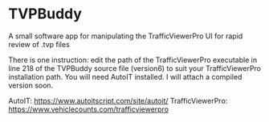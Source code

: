 # TVPBuddy
A small software app for manipulating the TrafficViewerPro UI for rapid review of .tvp files

There is one instruction: edit the path of the TrafficViewerPro executable in line 218 of the TVPBuddy source file (version6) to suit your TrafficViewerPro installation path. You will need AutoIT installed. I will attach a compiled version soon.

AutoIT: https://www.autoitscript.com/site/autoit/
TrafficViewerPro: https://www.vehiclecounts.com/trafficviewerpro
